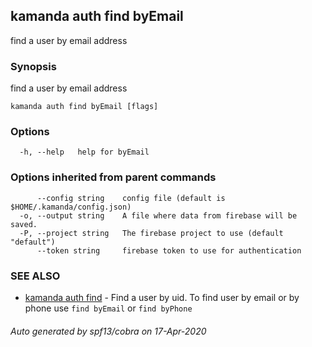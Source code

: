 ## kamanda auth find byEmail

find a user by email address

### Synopsis

find a user by email address

```
kamanda auth find byEmail [flags]
```

### Options

```
  -h, --help   help for byEmail
```

### Options inherited from parent commands

```
      --config string    config file (default is $HOME/.kamanda/config.json)
  -o, --output string    A file where data from firebase will be saved.
  -P, --project string   The firebase project to use (default "default")
      --token string     firebase token to use for authentication
```

### SEE ALSO

* [kamanda auth find](kamanda_auth_find.md)	 - Find a user by uid. To find user by email or by phone use `find byEmail` or `find byPhone`

###### Auto generated by spf13/cobra on 17-Apr-2020
